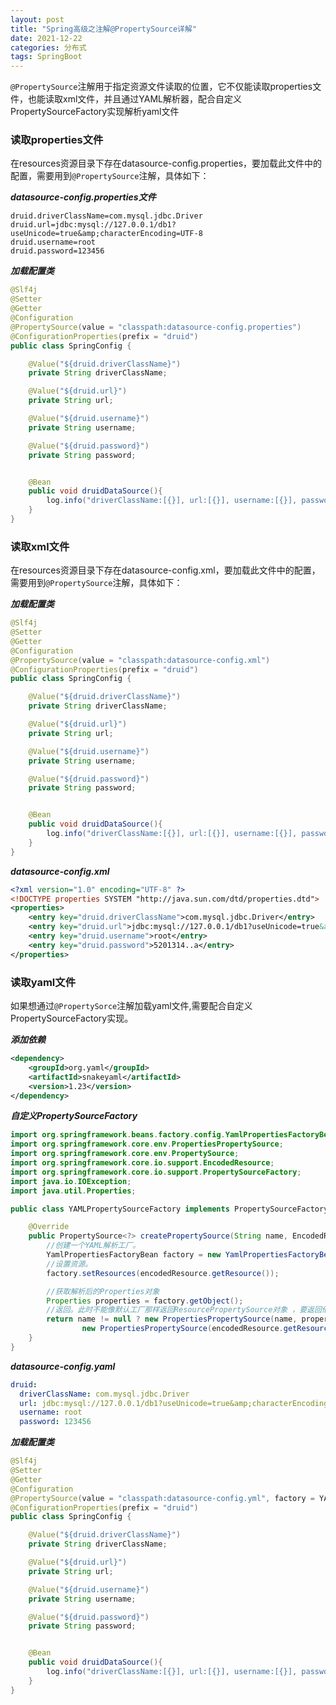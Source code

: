 ```yaml
---
layout: post
title: "Spring高级之注解@PropertySource详解"
date: 2021-12-22
categories: 分布式
tags: SpringBoot
--- 
```


`@PropertySource`注解用于指定资源文件读取的位置，它不仅能读取properties文件，也能读取xml文件，并且通过YAML解析器，配合自定义PropertySourceFactory实现解析yaml文件



### 读取properties文件

在resources资源目录下存在datasource-config.properties，要加载此文件中的配置，需要用到`@PropertySource`注解，具体如下：

***datasource-config.properties文件***

```properties
druid.driverClassName=com.mysql.jdbc.Driver
druid.url=jdbc:mysql://127.0.0.1/db1?useUnicode=true&amp;characterEncoding=UTF-8
druid.username=root
druid.password=123456
```

***加载配置类***

```java
@Slf4j
@Setter
@Getter
@Configuration
@PropertySource(value = "classpath:datasource-config.properties")
@ConfigurationProperties(prefix = "druid")
public class SpringConfig {

    @Value("${druid.driverClassName}")
    private String driverClassName;

    @Value("${druid.url}")
    private String url;

    @Value("${druid.username}")
    private String username;

    @Value("${druid.password}")
    private String password;


    @Bean
    public void druidDataSource(){
        log.info("driverClassName:[{}], url:[{}], username:[{}], password:[{}]", driverClassName, url, username, password);
    }
}
```

### 读取xml文件

在resources资源目录下存在datasource-config.xml，要加载此文件中的配置，需要用到`@PropertySource`注解，具体如下：

***加载配置类***
```java
@Slf4j
@Setter
@Getter
@Configuration
@PropertySource(value = "classpath:datasource-config.xml")
@ConfigurationProperties(prefix = "druid")
public class SpringConfig {

    @Value("${druid.driverClassName}")
    private String driverClassName;

    @Value("${druid.url}")
    private String url;

    @Value("${druid.username}")
    private String username;

    @Value("${druid.password}")
    private String password;


    @Bean
    public void druidDataSource(){
        log.info("driverClassName:[{}], url:[{}], username:[{}], password:[{}]", driverClassName, url, username, password);
    }
}
```

***datasource-config.xml***

```xml
<?xml version="1.0" encoding="UTF-8" ?>
<!DOCTYPE properties SYSTEM "http://java.sun.com/dtd/properties.dtd">
<properties>
    <entry key="druid.driverClassName">com.mysql.jdbc.Driver</entry>
    <entry key="druid.url">jdbc:mysql://127.0.0.1/db1?useUnicode=true&amp;characterEncoding=UTF-8</entry>
    <entry key="druid.username">root</entry>
    <entry key="druid.password">5201314..a</entry>
</properties>
```

### 读取yaml文件

如果想通过`@PropertySorce`注解加载yaml文件,需要配合自定义PropertySourceFactory实现。


***添加依赖***

```xml
<dependency>
    <groupId>org.yaml</groupId>
    <artifactId>snakeyaml</artifactId>
    <version>1.23</version>
</dependency>
```


***自定义PropertySourceFactory***

```java
import org.springframework.beans.factory.config.YamlPropertiesFactoryBean;
import org.springframework.core.env.PropertiesPropertySource;
import org.springframework.core.env.PropertySource;
import org.springframework.core.io.support.EncodedResource;
import org.springframework.core.io.support.PropertySourceFactory;
import java.io.IOException;
import java.util.Properties;

public class YAMLPropertySourceFactory implements PropertySourceFactory {

    @Override
    public PropertySource<?> createPropertySource(String name, EncodedResource encodedResource) throws IOException {
        //创建一个YAML解析工厂。
        YamlPropertiesFactoryBean factory = new YamlPropertiesFactoryBean();
        //设置资源。
        factory.setResources(encodedResource.getResource());

        //获取解析后的Properties对象
        Properties properties = factory.getObject();
        //返回。此时不能像默认工厂那样返回ResourcePropertySource对象 ，要返回他的父类PropertiesPropertySource对象。
        return name != null ? new PropertiesPropertySource(name, properties) :
                new PropertiesPropertySource(encodedResource.getResource().getFilename(),properties);
    }
}
```

***datasource-config.yaml***

```yaml
druid:
  driverClassName: com.mysql.jdbc.Driver
  url: jdbc:mysql://127.0.0.1/db1?useUnicode=true&amp;characterEncoding=UTF-8
  username: root
  password: 123456
```


***加载配置类***
```java
@Slf4j
@Setter
@Getter
@Configuration
@PropertySource(value = "classpath:datasource-config.yml", factory = YAMLPropertySourceFactory.class)
@ConfigurationProperties(prefix = "druid")
public class SpringConfig {

    @Value("${druid.driverClassName}")
    private String driverClassName;

    @Value("${druid.url}")
    private String url;

    @Value("${druid.username}")
    private String username;

    @Value("${druid.password}")
    private String password;


    @Bean
    public void druidDataSource(){
        log.info("driverClassName:[{}], url:[{}], username:[{}], password:[{}]", driverClassName, url, username, password);
    }
}
```